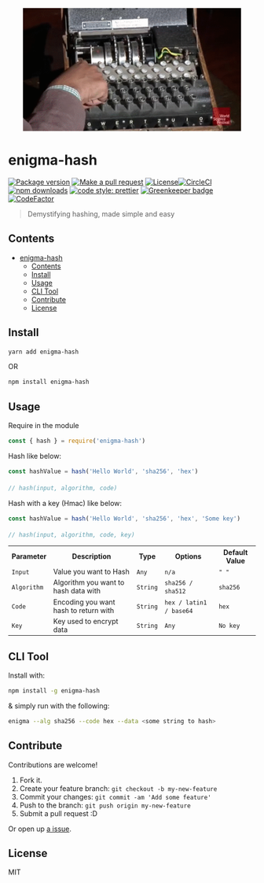 <div align="center">
	<img src="assets/enigma.gif" alt="Compression" height="250px">
</div>

# enigma-hash

[![Package version](https://img.shields.io/npm/v/enigma-hash.svg?style=flat-square)](https://npmjs.org/package/enigma-hash)
[![Make a pull request](https://img.shields.io/badge/PRs-welcome-brightgreen.svg?style=flat-square)](http://makeapullrequest.com)
[![License](https://img.shields.io/npm/l/enigma-hash.svg?style=flat-square)](https://github.com/pedreviljoen/enigma-hash/blob/master/LICENSE)[![CircleCI](https://circleci.com/gh/pedreviljoen/enigma-hash.svg?style=svg)](https://circleci.com/gh/pedreviljoen/enigma-hash)
[![npm downloads](https://img.shields.io/npm/dm/enigma-hash.svg?style=flat-square)](https://npmjs.org/package/enigma-hash)
[![code style: prettier](https://img.shields.io/badge/code_style-prettier-ff69b4.svg?style=flat-square)](https://github.com/prettier/prettier)
[![Greenkeeper badge](https://badges.greenkeeper.io/pedreviljoen/enigma-hash.svg)](https://greenkeeper.io/)
[![CodeFactor](https://www.codefactor.io/repository/github/pedreviljoen/enigma-hash/badge)](https://www.codefactor.io/repository/github/pedreviljoen/enigma-hash)

> Demystifying hashing, made simple and easy

## Contents

- [enigma-hash](#enigma-hash)
  - [Contents](#contents)
  - [Install](#install)
  - [Usage](#usage)
  - [CLI Tool](#cli-tool)
  - [Contribute](#contribute)
  - [License](#license)

## Install

```sh
yarn add enigma-hash
```

OR

```sh
npm install enigma-hash
```

## Usage

Require in the module

```javascript
const { hash } = require('enigma-hash')
```

Hash like below:

```javascript
const hashValue = hash('Hello World', 'sha256', 'hex')

// hash(input, algorithm, code)
```

Hash with a key (Hmac) like below:

```javascript
const hashValue = hash('Hello World', 'sha256', 'hex', 'Some key')

// hash(input, algorithm, code, key)
```

<table width="80%">
    <tr>
        <th>Parameter</th>
        <th>Description</th> 
        <th>Type</th>
        <th>Options</th>
        <th>Default Value</th>
    </tr>
    <tr>
        <td><code>Input</code></td>
        <td>Value you want to Hash</td> 
        <td><code>Any</code></td>
        <td><code>n/a</code></td>
        <td><code>" "</code></td>
    </tr>
    <tr>
        <td><code>Algorithm</code></td>
        <td>Algorithm you want to hash data with</td> 
        <td><code>String</code></td>
        <td><code>sha256 / sha512</code></td>
        <td><code>sha256</code></td>
    </tr>
    <tr>
        <td><code>Code</code></td>
        <td>Encoding you want hash to return with</td> 
        <td><code>String</code></td>
        <td><code>hex / latin1 / base64</code></td>
        <td><code>hex</code></td>
    </tr>
    <tr>
        <td><code>Key</code></td>
        <td>Key used to encrypt data</td> 
        <td><code>String</code></td>
        <td><code>Any</code></td>
        <td><code>No key</code></td>
    </tr>
</table>

## CLI Tool

Install with:

```sh
npm install -g enigma-hash
```

& simply run with the following:

```sh
enigma --alg sha256 --code hex --data <some string to hash>
```

## Contribute

Contributions are welcome!

1. Fork it.
2. Create your feature branch: `git checkout -b my-new-feature`
3. Commit your changes: `git commit -am 'Add some feature'`
4. Push to the branch: `git push origin my-new-feature`
5. Submit a pull request :D

Or open up [a issue](https://github.com/pedreviljoen/enigma-hash/issues).

## License

MIT